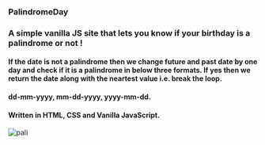 ### PalindromeDay
### A simple vanilla JS site that lets you know if your birthday is a palindrome or not !
#### If the date is not a palindrome then we change future and past date by one day and check if it is a palindrome in below three formats. If yes then we return the date along with the neartest value i.e. break the loop.
#### dd-mm-yyyy, mm-dd-yyyy, yyyy-mm-dd.
#### Written in HTML, CSS and Vanilla JavaScript.
![pali](https://hips.hearstapps.com/hmg-prod.s3.amazonaws.com/images/cute-birthday-instagram-captions-1584723902.jpg)
